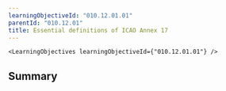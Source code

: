 ```yaml
---
learningObjectiveId: "010.12.01.01"
parentId: "010.12.01"
title: Essential definitions of ICAO Annex 17
---
```


```tsx eval
<LearningObjectives learningObjectiveId={"010.12.01.01"} />
```

## Summary
